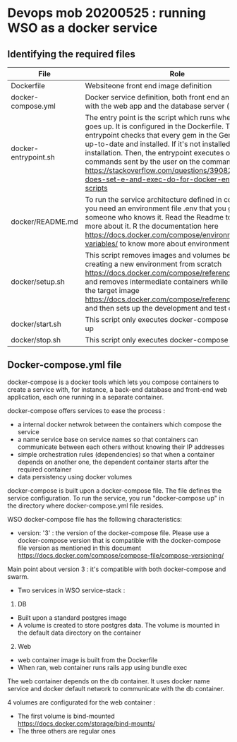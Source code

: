 # Devops mob 20200525 : running WSO as a docker service

## Identifying the required files

| File | Role |
|----|-----------|
| Dockerfile | Websiteone front end image definition |
| docker-compose.yml | Docker service definition, both front end and back end, with the web app and the database server (postgres) |
| docker-entrypoint.sh | The entry point is the script which runs when the image goes up. It is configured in the Dockerfile. The entrypoint checks that every gem in the Gemfile.lock is up-to-date and installed. If it's not installed, it does the installation. Then, the entrypoint executes other commands sent by the user on the command line. See <https://stackoverflow.com/questions/39082768/what-does-set-e-and-exec-do-for-docker-entrypoint-scripts> |
| docker/README.md | To run the service architecture defined in compose, you need an environment file .env that you get from someone who knows it. Read the Readme to know more about it. R the documentation here <https://docs.docker.com/compose/environment-variables/> to know more about environment variables. |
| docker/setup.sh | This script removes images and volumes before creating a new environment from scratch <https://docs.docker.com/compose/reference/down/> and removes intermediate containers while creating the target image <https://docs.docker.com/compose/reference/build/> and then sets up the development and test databases. |
| docker/start.sh | This script only executes docker-compose down then up |
| docker/stop.sh | This script only executes docker-compose down |

## Docker-compose.yml file

docker-compose is a docker tools which lets you compose containers to create a service with, for instance, a back-end database and front-end web application, each one running in a separate container. 

docker-compose offers services to ease the process :

- a internal docker netwrok between the containers which compose the service
- a name service base on service names so that containers can communicate between each others without knowing their IP addresses
- simple orchestration rules (dependencies) so that when a container depends on another one, the dependent container starts after the required container
- data persistency using docker volumes


docker-compose is built upon a docker-compose file. The file defines the service configuration. To run the service, you run "docker-compose up" in the directory where docker-compose.yml file resides.

WSO docker-compose file has the following characteristics: 

- version: '3' : the version of the docker-compose file. Please use a docker-compose version that is compatible with the docker-compose file version as mentioned in this document <https://docs.docker.com/compose/compose-file/compose-versioning/>

Main point about version 3 : it's compatible with both docker-compose and swarm.

- Two services in WSO service-stack :

1. DB

- Built upon a standard postgres image
- A volume is created to store postgres data. The volume is mounted in the default data directory on the container

2. Web

- web container image is built from the Dockerfile
- When ran, web container runs rails app using bundle exec

The web container depends on the db container. It uses docker name service and docker default network to communicate with the db container.

4 volumes are configurated for the web container : 

- The first volume is bind-mounted <https://docs.docker.com/storage/bind-mounts/>
- The three others are regular ones